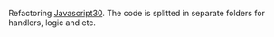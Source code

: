 Refactoring [Javascript30](https://github.com/wesbos/JavaScript30).
The code is splitted in separate folders for handlers, logic and etc.
